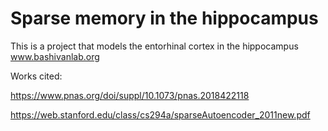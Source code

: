 # Sparse memory in the hippocampus
This is a project that models the entorhinal cortex in the hippocampus
www.bashivanlab.org

Works cited:  

https://www.pnas.org/doi/suppl/10.1073/pnas.2018422118

https://web.stanford.edu/class/cs294a/sparseAutoencoder_2011new.pdf



